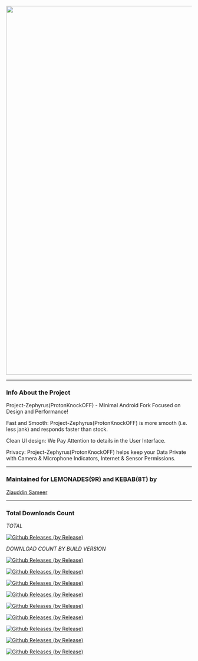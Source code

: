 <p align="center"><img width="1000" src="https://github.com/ziasam/ProtonKnockOff-Release/blob/master/banner.png"></p>

---------------------------------------------------------------------------------

### Info About the Project

Project-Zephyrus(ProtonKnockOFF) - Minimal Android Fork Focused on Design and Performance!

Fast and Smooth: Project-Zephyrus(ProtonKnockOFF) is more smooth (i.e. less jank) and responds faster than stock.

Clean UI design: We Pay Attention to details in the User Interface.

Privacy: Project-Zephyrus(ProtonKnockOFF) helps keep your Data Private with Camera & Microphone Indicators, Internet & Sensor Permissions.

---------------------------------------------------------------------------------

### Maintained for LEMONADES(9R) and KEBAB(8T) by

[Ziauddin Sameer](https://github.com/ziasam)

---------------------------------------------------------------------------------

### Total Downloads Count

*TOTAL*

[![Github Releases (by Release)](https://img.shields.io/github/downloads/ziasam/ProtonKnockOff-Release/total.svg)](https://github.com/ziasam/ProtonKnockOff-Release/releases)

*DOWNLOAD COUNT BY BUILD VERSION*

[![Github Releases (by Release)](https://img.shields.io/github/downloads/ziasam/ProtonKnockOff-Release/12.0.0_r13-B3-1/total.svg)](https://github.com/ziasam/ProtonKnockOff-Release/releases)

[![Github Releases (by Release)](https://img.shields.io/github/downloads/ziasam/ProtonKnockOff-Release/12.0.0_r13-B3/total.svg)](https://github.com/ziasam/ProtonKnockOff-Release/releases)

[![Github Releases (by Release)](https://img.shields.io/github/downloads/ziasam/ProtonKnockOff-Release/12.0.0_r13-B3-2/total.svg)](https://github.com/ziasam/ProtonKnockOff-Release/releases)

[![Github Releases (by Release)](https://img.shields.io/github/downloads/ziasam/ProtonKnockOff-Release/12.1.0_r18-B1/total.svg)](https://github.com/ziasam/ProtonKnockOff-Release/releases)

[![Github Releases (by Release)](https://img.shields.io/github/downloads/ziasam/ProtonKnockOff-Release/12.1.0_r18-B1-1/total.svg)](https://github.com/ziasam/ProtonKnockOff-Release/releases)

[![Github Releases (by Release)](https://img.shields.io/github/downloads/ziasam/ProtonKnockOff-Release/12.1.0_r18-B2/total.svg)](https://github.com/ziasam/ProtonKnockOff-Release/releases)

[![Github Releases (by Release)](https://img.shields.io/github/downloads/ziasam/ProtonKnockOff-Release/12.3.0_r27-B1/total.svg)](https://github.com/ziasam/ProtonKnockOff-Release/releases)

[![Github Releases (by Release)](https://img.shields.io/github/downloads/ziasam/ProtonKnockOff-Release/12.3.0_r27-B2/total.svg)](https://github.com/ziasam/ProtonKnockOff-Release/releases)

[![Github Releases (by Release)](https://img.shields.io/github/downloads/ziasam/ProtonKnockOff-Release/12.4.0_r29-B1/total.svg)](https://github.com/ziasam/ProtonKnockOff-Release/releases)
